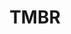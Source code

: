 ---
title: TMBR
crosslinks:
- vegan
- islam
- asktransgender
- AskPhilosophyFAQ
- changemyview
- randomshit
- todayilearned
- unpopularopinion
- amiugly
- Transhuman
- AskReddit
- Anarchism
- AskHistorians
- politics
- Godfound
- Badanthropology
- askscience
- MensRights
- undelete
- philosophy
---